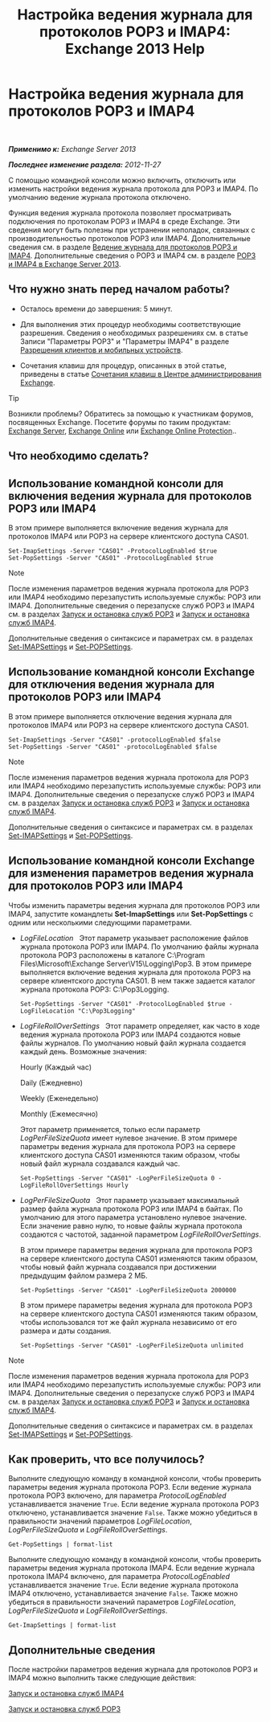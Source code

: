 ﻿---
title: 'Настройка ведения журнала для протоколов POP3 и IMAP4: Exchange 2013 Help'
TOCTitle: Настройка ведения журнала для протоколов POP3 и IMAP4
ms:assetid: 451b337b-cb6b-4460-8687-be0b19c469bc
ms:mtpsurl: https://technet.microsoft.com/ru-ru/library/Aa997690(v=EXCHG.150)
ms:contentKeyID: 50556372
ms.date: 04/30/2018
mtps_version: v=EXCHG.150
ms.translationtype: HT
---

# Настройка ведения журнала для протоколов POP3 и IMAP4

 

_**Применимо к:** Exchange Server 2013_

_**Последнее изменение раздела:** 2012-11-27_

С помощью командной консоли можно включить, отключить или изменить настройки ведения журнала протокола для POP3 и IMAP4. По умолчанию ведение журнала протокола отключено.

Функция ведения журнала протокола позволяет просматривать подключения по протоколам POP3 и IMAP4 в среде Exchange. Эти сведения могут быть полезны при устранении неполадок, связанных с производительностью протоколов POP3 или IMAP4. Дополнительные сведения см. в разделе [Ведение журнала для протоколов POP3 и IMAP4](protocol-logging-for-pop3-and-imap4-exchange-2013-help.md). Дополнительные сведения о POP3 и IMAP4 см. в разделе [POP3 и IMAP4 в Exchange Server 2013](pop3-and-imap4-in-exchange-server-2013-exchange-2013-help.md).

## Что нужно знать перед началом работы?

  - Осталось времени до завершения: 5 минут.

  - Для выполнения этих процедур необходимы соответствующие разрешения. Сведения о необходимых разрешениях см. в статье Записи "Параметры POP3" и "Параметры IMAP4" в разделе [Разрешения клиентов и мобильных устройств](clients-and-mobile-devices-permissions-exchange-2013-help.md).

  - Сочетания клавиш для процедур, описанных в этой статье, приведены в статье [Сочетания клавиш в Центре администрирования Exchange](keyboard-shortcuts-in-the-exchange-admin-center-exchange-online-protection-help.md).

> [!TIP]  
> Возникли проблемы? Обратитесь за помощью к участникам форумов, посвященных Exchange. Посетите форумы по таким продуктам: <a href="https://go.microsoft.com/fwlink/p/?linkid=60612">Exchange Server</a>, <a href="https://go.microsoft.com/fwlink/p/?linkid=267542">Exchange Online</a> или <a href="https://go.microsoft.com/fwlink/p/?linkid=285351">Exchange Online Protection</a>..


## Что необходимо сделать?

## Использование командной консоли для включения ведения журнала для протоколов POP3 или IMAP4

В этом примере выполняется включение ведения журнала для протоколов IMAP4 или POP3 на сервере клиентского доступа CAS01.

    Set-ImapSettings -Server "CAS01" -ProtocolLogEnabled $true
    Set-PopSettings -Server "CAS01" -ProtocolLogEnabled $true

> [!NOTE]  
> После изменения параметров ведения журнала протокола для POP3 или IMAP4 необходимо перезапустить используемые службы: POP3 или IMAP4. Дополнительные сведения о перезапуске служб POP3 и IMAP4 см. в разделах <a href="start-and-stop-the-pop3-services-exchange-2013-help.md">Запуск и остановка служб POP3</a> и <a href="start-and-stop-the-imap4-services-exchange-2013-help.md">Запуск и остановка служб IMAP4</a>.


Дополнительные сведения о синтаксисе и параметрах см. в разделах [Set-IMAPSettings](https://technet.microsoft.com/ru-ru/library/aa998252\(v=exchg.150\)) и [Set-POPSettings](https://technet.microsoft.com/ru-ru/library/aa997154\(v=exchg.150\)).

## Использование командной консоли Exchange для отключения ведения журнала для протоколов POP3 или IMAP4

В этом примере выполняется отключение ведения журнала для протоколов IMAP4 или POP3 на сервере клиентского доступа CAS01.

    Set-ImapSettings -Server "CAS01" -protocolLogEnabled $false
    Set-PopSettings -Server "CAS01" -protocolLogEnabled $false

> [!NOTE]  
> После изменения параметров ведения журнала протокола для POP3 или IMAP4 необходимо перезапустить используемые службы: POP3 или IMAP4. Дополнительные сведения о перезапуске служб POP3 и IMAP4 см. в разделах <a href="start-and-stop-the-pop3-services-exchange-2013-help.md">Запуск и остановка служб POP3</a> и <a href="start-and-stop-the-imap4-services-exchange-2013-help.md">Запуск и остановка служб IMAP4</a>.


Дополнительные сведения о синтаксисе и параметрах см. в разделах [Set-IMAPSettings](https://technet.microsoft.com/ru-ru/library/aa998252\(v=exchg.150\)) и [Set-POPSettings](https://technet.microsoft.com/ru-ru/library/aa997154\(v=exchg.150\)).

## Использование командной консоли Exchange для изменения параметров ведения журнала для протоколов POP3 или IMAP4

Чтобы изменить параметры ведения журнала для протоколов POP3 или IMAP4, запустите командлеты **Set-ImapSettings** или **Set-PopSettings** с одним или несколькими следующими параметрами.

  - *LogFileLocation*   Этот параметр указывает расположение файлов журнала протокола POP3 или IMAP4. По умолчанию файлы журнала протокола POP3 расположены в каталоге C:\\Program Files\\Microsoft\\Exchange Server\\V15\\Logging\\Pop3. В этом примере выполняется включение ведения журнала для протокола POP3 на сервере клиентского доступа CAS01. В нем также задается каталог журнала протокола POP3: C:\\Pop3Logging.
    
        Set-PopSettings -Server "CAS01" -ProtocolLogEnabled $true -LogFileLocation "C:\Pop3Logging"

  - *LogFileRollOverSettings*   Этот параметр определяет, как часто в ходе ведения журнала протокола POP3 или IMAP4 создаются новые файлы журналов. По умолчанию новый файл журнала создается каждый день. Возможные значения:
    
    Hourly (Каждый час)
    
    Daily (Ежедневно)
    
    Weekly (Еженедельно)
    
    Monthly (Ежемесячно)
    
    Этот параметр применяется, только если параметр *LogPerFileSizeQuota* имеет нулевое значение. В этом примере параметры ведения журнала для протокола POP3 на сервере клиентского доступа CAS01 изменяются таким образом, чтобы новый файл журнала создавался каждый час.
    
        Set-PopSettings -Server "CAS01" -LogPerFileSizeQuota 0 -LogFileRollOverSettings Hourly

  - *LogPerFileSizeQuota*   Этот параметр указывает максимальный размер файла журнала протокола POP3 или IMAP4 в байтах. По умолчанию для этого параметра установлено нулевое значение. Если значение равно нулю, то новые файлы журнала протокола создаются с частотой, заданной параметром *LogFileRollOverSettings*.
    
    В этом примере параметры ведения журнала для протокола POP3 на сервере клиентского доступа CAS01 изменяются таким образом, чтобы новый файл журнала создавался при достижении предыдущим файлом размера 2 МБ.
    
        Set-PopSettings -Server "CAS01" -LogPerFileSizeQuota 2000000
    
    В этом примере параметры ведения журнала для протокола POP3 на сервере клиентского доступа CAS01 изменяются таким образом, чтобы использовался тот же файл журнала независимо от его размера и даты создания.
    
        Set-PopSettings -Server "CAS01" -LogPerFileSizeQuota unlimited

> [!NOTE]  
> После изменения параметров ведения журнала протокола для POP3 или IMAP4 необходимо перезапустить используемые службы: POP3 или IMAP4. Дополнительные сведения о перезапуске служб POP3 и IMAP4 см. в разделах <a href="start-and-stop-the-pop3-services-exchange-2013-help.md">Запуск и остановка служб POP3</a> и <a href="start-and-stop-the-imap4-services-exchange-2013-help.md">Запуск и остановка служб IMAP4</a>.


Дополнительные сведения о синтаксисе и параметрах см. в разделах [Set-IMAPSettings](https://technet.microsoft.com/ru-ru/library/aa998252\(v=exchg.150\)) и [Set-POPSettings](https://technet.microsoft.com/ru-ru/library/aa997154\(v=exchg.150\)).

## Как проверить, что все получилось?

Выполните следующую команду в командной консоли, чтобы проверить параметры ведения журнала протокола POP3. Если ведение журнала протокола POP3 включено, для параметра *ProtocolLogEnabled* устанавливается значение `True`. Если ведение журнала протокола POP3 отключено, устанавливается значение `False`. Также можно убедиться в правильности значений параметров *LogFileLocation*, *LogPerFileSizeQuota* и *LogFileRollOverSettings*.

    Get-PopSettings | format-list

Выполните следующую команду в командной консоли, чтобы проверить параметры ведения журнала протокола IMAP4. Если ведение журнала протокола IMAP4 включено, для параметра *ProtocolLogEnabled* устанавливается значение `True`. Если ведение журнала протокола IMAP4 отключено, устанавливается значение `False`. Также можно убедиться в правильности значений параметров *LogFileLocation*, *LogPerFileSizeQuota* и *LogFileRollOverSettings*.

    Get-ImapSettings | format-list

## Дополнительные сведения

После настройки параметров ведения журнала для протоколов POP3 и IMAP4 можно выполнить также следующие действия:

[Запуск и остановка служб IMAP4](start-and-stop-the-imap4-services-exchange-2013-help.md)

[Запуск и остановка служб POP3](start-and-stop-the-pop3-services-exchange-2013-help.md)

